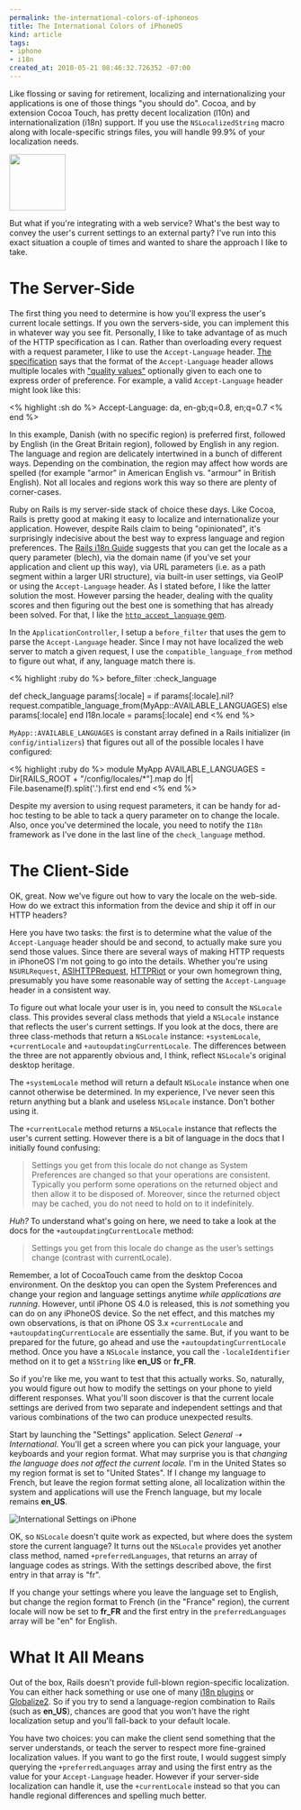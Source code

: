 ```yaml
--- 
permalink: the-international-colors-of-iphoneos 
title: The International Colors of iPhoneOS 
kind: article 
tags:
- iphone 
- i18n
created_at: 2010-05-21 08:46:32.726352 -07:00
--- 
```


Like flossing or saving for retirement, localizing
and internationalizing your applications is one of those things "you should
do". Cocoa, and by extension Cocoa Touch, has pretty decent localization
(l10n) and internationalization (i18n) support. If you use the
`NSLocalizedString` macro along with locale-specific strings files, you will
handle 99.9% of your localization needs.


<img src="http://revoir1printemps.canalblog.com/albums/benetton/m-benetton654.jpg" height="100" class="left">


But what if you're integrating with a web service? What's the best way to
convey the user's current settings to an external party? I've run into this
exact situation a couple of times and wanted to share the approach I like to
take.

# The Server-Side #

The first thing you need to determine is how you'll express the user's 
current locale settings. If you own the servers-side, you can implement this in
whatever way you see fit. Personally, I like to take advantage of as much
of the HTTP specification as I can. Rather than overloading every request
with a request parameter, I like to use the `Accept-Language` header.
[The specification](http://www.w3.org/Protocols/rfc2616/rfc2616-sec14.html#sec14.4 "HTTP/1.1: Header Field Definitions")
says that the format of the `Accept-Language` header allows multiple locales with
["quality values"](http://www.w3.org/Protocols/rfc2616/rfc2616-sec3.html#sec3.10 "HTTP/1.1: Protocol Parameters") 
optionally given to each one to express order of preference.
For example, a valid `Accept-Language` header might look like this:

<% highlight :sh do %>
Accept-Language: da, en-gb;q=0.8, en;q=0.7
<% end %>

In this example, Danish (with no specific region) is preferred first, followed
by English (in the Great Britain region), followed by English in any region. The
language and region are delicately intertwined in a bunch of different ways.
Depending on the combination, the region may affect how words are spelled
(for example "armor" in American English vs. "armour" in British English). Not
all locales and regions work this way so there are plenty of corner-cases.

Ruby on Rails is my server-side stack of choice these days. Like Cocoa, Rails
is pretty good at making it easy to localize and internationalize your
application. However, despite Rails claim to being "opinionated", it's
surprisingly indecisive about the best way to express language and region
preferences. The [Rails i18n Guide](http://guides.rubyonrails.org/i18n.html
"Rails Internationalization (I18n) API") suggests that you can get the locale
as a query parameter (blech), via the domain name (if you've set your
application and client up this way), via URL parameters (i.e. as a path
segment within a larger URI structure), via built-in user settings, via GeoIP
or using the `Accept-Language` header. As I stated before, I like the latter
solution the most. However parsing the header, dealing with the quality scores
and then figuring out the best one is something that has already been solved.
For that, I like the [`http_accept_language`
gem](http://rubygems.org/gems/http_accept_language "http_accept_language |
RubyGems.org | your community gem host").

In the `ApplicationController`, I setup a `before_filter` that uses the gem to
parse the `Accept-Language` header. Since I may not have localized the web
server to match a given request, I use the `compatible_language_from` method
to figure out what, if any, language match there is.

<% highlight :ruby do %>
before_filter :check_language

def check_language
  params[:locale] = if params[:locale].nil?
    request.compatible_language_from(MyApp::AVAILABLE_LANGUAGES)
  else
    params[:locale]
  end
  I18n.locale = params[:locale]
end
<% end %>

`MyApp::AVAILABLE_LANGUAGES` is constant array defined in a Rails
initializer (in `config/intializers`) that figures out all of the possible
locales I have configured:

<% highlight :ruby do %>
module MyApp
  AVAILABLE_LANGUAGES = Dir[RAILS_ROOT + "/config/locales/*"].map do |f|
    File.basename(f).split('.').first
  end
end
<% end %>

Despite my aversion to using request parameters, it can be handy for ad-hoc
testing to be able to tack a query parameter on to change the locale. Also,
once you've determined the locale, you need to notify the `I18n` framework
as I've done in the last line of the `check_language` method.

# The Client-Side

OK, great. Now we've figure out how to vary the locale on the web-side. How
do we extract this information from the device and ship it off in our
HTTP headers?

Here you have two tasks: the first is to determine what the value of the
`Accept-Language` header should be and second, to actually make sure you send
those values. Since there are several ways of making HTTP requests in iPhoneOS
I'm not going to go into the details. Whether you're using `NSURLRequest`,
[ASIHTTPRequest](http://allseeing-i.com/ASIHTTPRequest/ "ASIHTTPRequest Documentation - All-Seeing Interactive"),
[HTTPRiot](http://alternateidea.com/blog/articles/2009/7/11/introducing-httpriot-easily-consume-rest-resources-on-the-iphone-and-os-x "AlternateIdea:  Introducing HTTPRiot - Easily Consume REST Resources on the iPhone and OS X")
or your own homegrown thing, presumably you have 
some reasonable way of setting the `Accept-Language` header in a consistent
way.

To figure out what locale your user is in, you need to consult the
`NSLocale` class. This provides several class methods that yield a
`NSLocale` instance that reflects the user's current settings. If you look
at the docs, there are three class-methods that return a `NSLocale` instance:
`+systemLocale`, `+currentLocale` and `+autoupdatingCurrentLocale`. The 
differences between the three are not apparently obvious and, I think, reflect
`NSLocale`'s original desktop heritage.

The `+systemLocale` method will return a default `NSLocale` instance when one
cannot otherwise be determined. In my experience, I've never seen this return
anything but a blank and useless `NSLocale` instance. Don't bother using it.

The `+currentLocale` method returns a `NSLocale` instance that reflects the
user's current setting. However there is a bit of language in the docs that
I initially found confusing:

> Settings you get from this locale do not change as System Preferences are
> changed so that your operations are consistent. Typically you perform some
> operations on the returned object and then allow it to be disposed of.
> Moreover, since the returned object may be cached, you do not need to hold on
> to it indefinitely.

*Huh?* To understand what's going on here, we need to take a look at the docs
for the `+autoupdatingCurrentLocale` method:

> Settings you get from this locale do change as the user’s settings change
> (contrast with currentLocale).

Remember, a lot of CocoaTouch came from the desktop Cocoa environment. On the
desktop you can open the System Preferences and change your region and
language settings anytime *while applications are running.* However, until
iPhone OS 4.0 is released, this is *not* something you can do on any iPhoneOS
device. So the net effect, and this matches my own observations, is that on
iPhone OS 3.x `+currentLocale` and `+autoupdatingCurrentLocale` are
essentially the same. But, if you want to be prepared for the future, go ahead
and use the `+autoupdatingCurrentLocale` method. Once you have a `NSLocale`
instance, you call the `-localeIdentifier` method on it to get a `NSString`
like **en_US** or **fr_FR**.

So if you're like me, you want to test that this actually works. So, naturally,
you would figure out how to modify the settings on your phone to yield 
different responses. What you'll soon discover is that the current locale
settings are derived from two separate and independent settings and that 
various combinations of the two can produce unexpected results.

Start by launching the "Settings" application. Select *General ⇢
International*. You'll get a screen where you can pick your language, your
keyboards and your region format. What may surprise you is that *changing the
language does not affect the current locale.* I'm in the United States so my
region format is set to "United States". If I change my language to French,
but leave the region format setting alone, all localization within the system
and applications will use the French language, but my locale remains
**en_US**.

![International Settings on iPhone](/images/2010/05/international-iphone.jpg)

OK, so `NSLocale` doesn't quite work as expected, but where does the system
store the current language? It turns out the `NSLocale` provides yet another
class method, named `+preferredLanguages`, that returns an array of language
codes as strings. With the settings described above, the first entry in that
array is "fr".

If you change your settings where you leave the language set to English, but
change the region format to French (in the "France" region), the current locale
will now be set to **fr_FR** and the first entry in the `preferredLanguages`
array will be "en" for English.

# What It All Means #

Out of the box, Rails doesn't provide full-blown region-specific localization.
You can either hack something or use one of many [i18n plugins](http://rails-i18n.org/wiki "Rails I18n")
or [Globalize2](http://github.com/joshmh/globalize2 "joshmh's globalize2 at master - GitHub").
So if you try to send a language-region combination to Rails (such as **en_US**),
chances are good that you won't have the right localization setup and you'll
fall-back to your default locale.

You have two choices: you can make the client send something that the server
understands, or teach the server to respect more fine-grained localization
values. If you want to go the first route, I would suggest simply querying the
`+preferredLanguages` array and using the first entry as the value for your
`Accept-Language` header. However if your server-side localization can handle
it, use the `+currentLocale` instead so that you can handle regional
differences and spelling much better.

